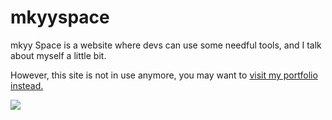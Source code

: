 # mkyyspace
mkyy Space is a website where devs can use some needful tools, and I talk about myself a little bit.

However, this site is not in use anymore, you may want to [visit my portfolio instead.](https://mkyy.vercel.app)

<img src="https://i.ibb.co/yd5Gzhf/mkyyspace.png" />
